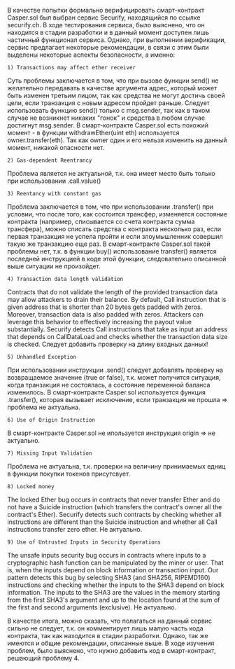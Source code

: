 В качестве попытки формально верифицировать смарт-контракт Casper.sol был выбран сервис Securify, находящийся по ссылке securify.ch.
В ходе тестирования сервиса, было выяснено, что он находится в стадии разработки и в данный момент доступен лишь частичный функционал сервиса. Однако, при выполнении верификации, сервис предлагает некоторые рекомендации, в связи с этим были выделены некоторые аспекты безопасности, а именно:

    1) Transactions may affect ether receiver   
Суть проблемы заключается в том, что при вызове функции send() не желательно передавать в качестве аргумента адрес, который может быть изменен третьим лицом, так как средства не могут достичь своей цели, если транзакция с новым адресом пройдет раньше. Следует использовать функцию send() только с msg.sender, так как в таком случае не возникнет никаких "гонок" и средства в любом случае достигнут msg.sender.
В смарт-контракте Casper.sol есть похожий момент - в функции withdrawEther(uint eth) используется owner.transfer(eth). Так как owner один и его нельзя изменить на данный момент, никакой опасности нет.  

    2) Gas-dependent Reentrancy  
Проблема является не актуальной, т.к. она имеет место быть только при использовании .call.value()  

    3) Reentancy with constant gas  
Проблема заключается в том, что при использовании .transfer() при условии, что после того, как состоится трансфер, изменяется состояние контракта (например, списывается со счета контракта сумма трансфера), можно списать средства с контракта несколько раз, если первая транзакция не успела пройти и если злоумышленник совершил такую же транзакцию еще раз. В смарт-контракте Casper.sol такой проблемы нет, т.к. в функции buy() использование transfer() является последней инструкцией в коде этой функции, следовательно описанной выше ситуации не произойдет.  

    4) Transaction data length validation  
Contracts that do not validate the length of the provided transaction data may allow attackers to drain their balance. By default, Call instruction that is given address that is shorter than 20 bytes gets padded with zeros. Moreover, transaction data is also padded with zeros. Attackers can leverage this behavior to effectively increasing the payout value substantially. Securify detects Call instructions that take as input an address that depends on CallDataLoad and checks whether the transaction data size is checked.
Следует добавить проверку на длину входных данных!  

    5) Unhandled Exception  
При использовании инструкции .send() следует добавлять проверку на возвращаемое значение (true or false), т.к. может получится ситуация, когда транзакция не состоялась, а состояние переменной баланса изменилось. В смарт-контракте Casper.sol используется функция .transfer(), которая вызывает исключение, если транзакция не прошла => проблема не актуальна.  

    6) Use of Origin Instruction  
    
В смарт-контракте Casper.sol не ипользуется инструкция origin => не актуально.  

    7) Missing Input Validation  
Проблема не актуальна, т.к. проверки на величину принимаемых едниц в функции покупки токенов присутсвует.  

    8) Locked money  
The locked Ether bug occurs in contracts that never transfer Ether and do not have a Suicide instruction (which transfers the contract's owner all the contract's Ether). Securify detects such contracts by checking whether all instructions are different than the Suicide instruction and whether all Call instructions transfer zero ether.
Не актуально.  

    9) Use of Untrusted Inputs in Security Operations  
The unsafe inputs security bug occurs in contracts where inputs to a cryptographic hash function can be manipulated by the miner or user. That is, when the inputs depend on block information or transaction input. Our pattern detects this bug by selecting SHA3 (and SHA256, RIPEMD160) instructions and checking whether the inputs to the SHA3 depend on block information. The inputs to the SHA3 are the values in the memory starting from the first SHA3's argument and up to the location found at the sum of the first and second arguments (exclusive).
Не актуально.

В качестве итога, можно сказать, что полагаться на данный сервис сильно не следует, т.к. он комментирует лишь малую часть кода контракта, так как находится в стадии разработки. Однако, так же имеются и общие рекомендации, описанные выше. В ходе изучения проблем, было выяснено, что нужно добавить код в смарт-контракт, решающий проблему 4.